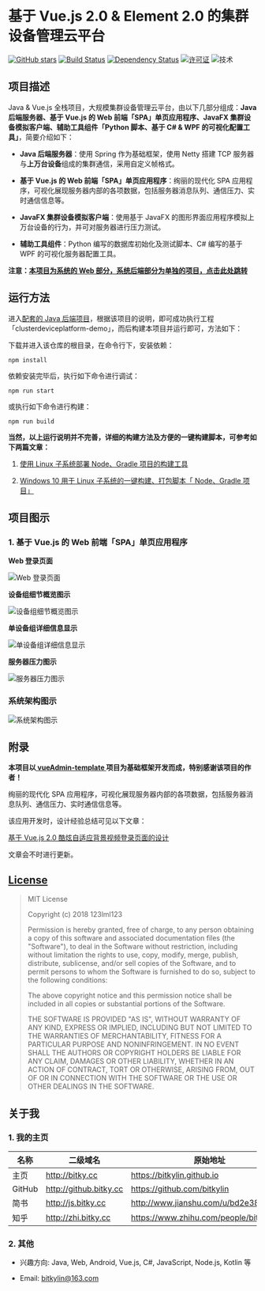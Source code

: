 # 基于 Vue.js 2.0 & Element 2.0 的集群设备管理云平台

[![GitHub stars](https://img.shields.io/github/stars/bitkylin/ClusterDeviceControlPlatform-Web.svg)](https://github.com/bitkylin/ClusterDeviceControlPlatform-Web/stargazers)
[![Build Status](https://travis-ci.org/bitkylin/ClusterDeviceControlPlatform-Web.svg?branch=master)](https://travis-ci.org/bitkylin/ClusterDeviceControlPlatform-Web)
[![Dependency Status](https://david-dm.org/bitkylin/ClusterDeviceControlPlatform-Web.svg)](https://david-dm.org/bitkylin/ClusterDeviceControlPlatform-Web)
[![许可证](https://img.shields.io/badge/许可证-MIT-blue.svg)](https://github.com/bitkylin/ClusterDeviceControlPlatform-Web/blob/master/LICENSE)
![技术](https://img.shields.io/badge/%E6%8A%80%E6%9C%AF-Vue.js_2.0%7CElement_2.0%7CRESTful_API-brightgreen.svg)

## 项目描述

Java & Vue.js 全栈项目，大规模集群设备管理云平台，由以下几部分组成：**Java 后端服务器、基于 Vue.js 的 Web 前端「SPA」单页应用程序、JavaFX 集群设备模拟客户端、辅助工具组件「Python 脚本、基于 C# & WPF 的可视化配置工具」**，简要介绍如下：

- **Java 后端服务器**：使用 Spring 作为基础框架，使用 Netty 搭建 TCP 服务器与**上万台设备**组成的集群通信，采用自定义帧格式。

- **基于 Vue.js 的 Web 前端「SPA」单页应用程序**：绚丽的现代化 SPA 应用程序，可视化展现服务器内部的各项数据，包括服务器消息队列、通信压力、实时通信信息等。

- **JavaFX 集群设备模拟客户端**：使用基于 JavaFX 的图形界面应用程序模拟上万台设备的行为，并可对服务器进行压力测试。

- **辅助工具组件**：Python 编写的数据库初始化及测试脚本、C# 编写的基于 WPF 的可视化服务器配置工具。

**注意：[本项目为系统的 Web 部分，系统后端部分为单独的项目，点击此处跳转](https://github.com/bitkylin/ClusterDeviceControlPlatform)**

## 运行方法

进入[配套的 Java 后端项目](https://github.com/bitkylin/ClusterDeviceControlPlatform)，根据该项目的说明，即可成功执行工程「clusterdeviceplatform-demo」，而后构建本项目并运行即可，方法如下：

下载并进入该仓库的根目录，在命令行下，安装依赖：

```shell
npm install
```

依赖安装完毕后，执行如下命令进行调试：

```shell
npm run start
```

或执行如下命令进行构建：

```shell
npm run build
```

**当然，以上运行说明并不完善，详细的构建方法及方便的一键构建脚本，可参考如下两篇文章：**

1. [使用 Linux 子系统部署 Node、Gradle 项目的构建工具](https://www.jianshu.com/p/f34d1f2e329c)

2. [Windows 10 用于 Linux 子系统的一键构建、打包脚本「 Node、Gradle 项目」](https://www.jianshu.com/p/6c78f35e228e)

## 项目图示

### 1. 基于 Vue.js 的 Web 前端「SPA」单页应用程序

**Web 登录页面**

![Web 登录页面](./mdphoto/main11.jpg)

**设备组细节概览图示**

![设备组细节概览图示](./mdphoto/main14.jpg)

**单设备组详细信息显示**

![单设备组详细信息显示](./mdphoto/main12.jpg)

**服务器压力图示**

![服务器压力图示](./mdphoto/main13.jpg)



### 系统架构图示

![系统架构图示](./mdphoto/main19.png)

## 附录

**本项目以[ vueAdmin-template ](https://github.com/PanJiaChen/vueAdmin-template)项目为基础框架开发而成，特别感谢该项目的作者！**

绚丽的现代化 SPA 应用程序，可视化展现服务器内部的各项数据，包括服务器消息队列、通信压力、实时通信信息等。

该应用开发时，设计经验总结可见以下文章：

[基于 Vue.js 2.0 酷炫自适应背景视频登录页面的设计](https://www.jianshu.com/p/8097bb3d9d49)

文章会不时进行更新。

## [License](https://github.com/bitkylin/ClusterDeviceControlPlatform-Web/blob/master/LICENSE)

> MIT License
> 
> Copyright (c) 2018 123lml123
> 
> Permission is hereby granted, free of charge, to any person obtaining a copy
> of this software and associated documentation files (the "Software"), to deal
> in the Software without restriction, including without limitation the rights
> to use, copy, modify, merge, publish, distribute, sublicense, and/or sell
> copies of the Software, and to permit persons to whom the Software is
> furnished to do so, subject to the following conditions:
> 
> The above copyright notice and this permission notice shall be included in all
> copies or substantial portions of the Software.
> 
> THE SOFTWARE IS PROVIDED "AS IS", WITHOUT WARRANTY OF ANY KIND, EXPRESS OR
> IMPLIED, INCLUDING BUT NOT LIMITED TO THE WARRANTIES OF MERCHANTABILITY,
> FITNESS FOR A PARTICULAR PURPOSE AND NONINFRINGEMENT. IN NO EVENT SHALL THE
> AUTHORS OR COPYRIGHT HOLDERS BE LIABLE FOR ANY CLAIM, DAMAGES OR OTHER
> LIABILITY, WHETHER IN AN ACTION OF CONTRACT, TORT OR OTHERWISE, ARISING FROM,
> OUT OF OR IN CONNECTION WITH THE SOFTWARE OR THE USE OR OTHER DEALINGS IN THE
> SOFTWARE.

## 关于我

### 1. 我的主页

名称|二级域名|原始地址
---|---|---
主页|http://bitky.cc|https://bitkylin.github.io
GitHub|http://github.bitky.cc|https://github.com/bitkylin
简书|http://js.bitky.cc|http://www.jianshu.com/u/bd2e386a6ea8
知乎|http://zhi.bitky.cc|https://www.zhihu.com/people/bitkylin


### 2. 其他

- 兴趣方向: Java, Web, Android, Vue.js, C#, JavaScript, Node.js, Kotlin 等

- Email: bitkylin@163.com
